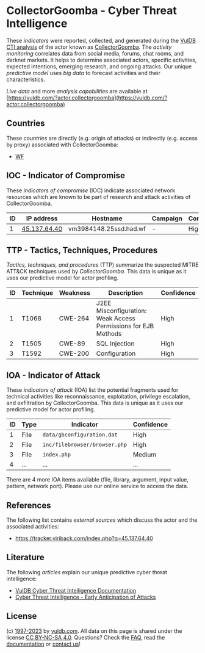 # CollectorGoomba - Cyber Threat Intelligence

These _indicators_ were reported, collected, and generated during the [VulDB CTI analysis](https://vuldb.com/?kb.cti) of the actor known as [CollectorGoomba](https://vuldb.com/?actor.collectorgoomba). The _activity monitoring_ correlates data from social media, forums, chat rooms, and darknet markets. It helps to determine associated actors, specific activities, expected intentions, emerging research, and ongoing attacks. Our unique _predictive model_ uses _big data_ to forecast activities and their characteristics.

_Live data_ and more _analysis capabilities_ are available at [https://vuldb.com/?actor.collectorgoomba](https://vuldb.com/?actor.collectorgoomba)

## Countries

These _countries_ are directly (e.g. origin of attacks) or indirectly (e.g. access by proxy) associated with CollectorGoomba:

* [WF](https://vuldb.com/?country.wf)

## IOC - Indicator of Compromise

These _indicators of compromise_ (IOC) indicate associated network resources which are known to be part of research and attack activities of CollectorGoomba.

ID | IP address | Hostname | Campaign | Confidence
-- | ---------- | -------- | -------- | ----------
1 | [45.137.64.40](https://vuldb.com/?ip.45.137.64.40) | vm3984148.25ssd.had.wf | - | High

## TTP - Tactics, Techniques, Procedures

_Tactics, techniques, and procedures_ (TTP) summarize the suspected MITRE ATT&CK techniques used by _CollectorGoomba_. This data is unique as it uses our predictive model for actor profiling.

ID | Technique | Weakness | Description | Confidence
-- | --------- | -------- | ----------- | ----------
1 | T1068 | CWE-264 | J2EE Misconfiguration: Weak Access Permissions for EJB Methods | High
2 | T1505 | CWE-89 | SQL Injection | High
3 | T1592 | CWE-200 | Configuration | High

## IOA - Indicator of Attack

These _indicators of attack_ (IOA) list the potential fragments used for technical activities like reconnaissance, exploitation, privilege escalation, and exfiltration by CollectorGoomba. This data is unique as it uses our predictive model for actor profiling.

ID | Type | Indicator | Confidence
-- | ---- | --------- | ----------
1 | File | `data/gbconfiguration.dat` | High
2 | File | `inc/filebrowser/browser.php` | High
3 | File | `index.php` | Medium
4 | ... | ... | ...

There are 4 more IOA items available (file, library, argument, input value, pattern, network port). Please use our online service to access the data.

## References

The following list contains _external sources_ which discuss the actor and the associated activities:

* https://tracker.viriback.com/index.php?q=45.137.64.40

## Literature

The following _articles_ explain our unique predictive cyber threat intelligence:

* [VulDB Cyber Threat Intelligence Documentation](https://vuldb.com/?kb.cti)
* [Cyber Threat Intelligence - Early Anticipation of Attacks](https://www.scip.ch/en/?labs.20201022)

## License

(c) [1997-2023](https://vuldb.com/?kb.changelog) by [vuldb.com](https://vuldb.com/?kb.about). All data on this page is shared under the license [CC BY-NC-SA 4.0](https://creativecommons.org/licenses/by-nc-sa/4.0/). Questions? Check the [FAQ](https://vuldb.com/?kb.faq), read the [documentation](https://vuldb.com/?kb) or [contact us](https://vuldb.com/?contact)!
